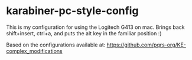 # karabiner-pc-style-config

This is my configuration for using the Logitech G413 on mac.
Brings back shift+insert, ctrl+a, and puts the alt key in the familiar position :)

Based on the configurations available at:
https://github.com/pqrs-org/KE-complex_modifications
